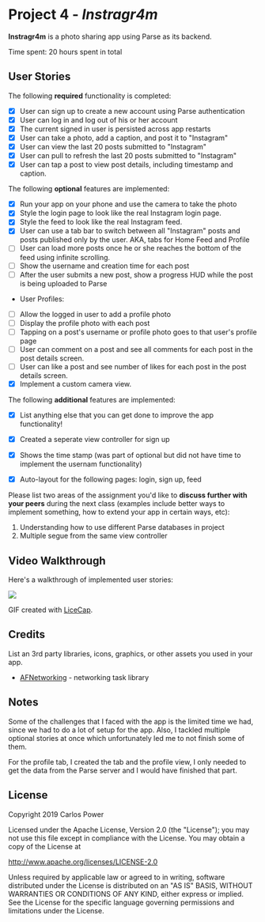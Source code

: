 # Project 4 - *Instragr4m*

**Instragr4m** is a photo sharing app using Parse as its backend.

Time spent: 20 hours spent in total

## User Stories

The following **required** functionality is completed:

- [X] User can sign up to create a new account using Parse authentication
- [X] User can log in and log out of his or her account
- [X] The current signed in user is persisted across app restarts
- [X] User can take a photo, add a caption, and post it to "Instagram"
- [X] User can view the last 20 posts submitted to "Instagram"
- [X] User can pull to refresh the last 20 posts submitted to "Instagram"
- [X] User can tap a post to view post details, including timestamp and caption.

The following **optional** features are implemented:

- [X] Run your app on your phone and use the camera to take the photo
- [X] Style the login page to look like the real Instagram login page.
- [X] Style the feed to look like the real Instagram feed.
- [X] User can use a tab bar to switch between all "Instagram" posts and posts published only by the user. AKA, tabs for Home Feed and Profile
- [ ] User can load more posts once he or she reaches the bottom of the feed using infinite scrolling.
- [ ] Show the username and creation time for each post
- [ ] After the user submits a new post, show a progress HUD while the post is being uploaded to Parse
- User Profiles:
- [ ] Allow the logged in user to add a profile photo
- [ ] Display the profile photo with each post
- [ ] Tapping on a post's username or profile photo goes to that user's profile page
- [ ] User can comment on a post and see all comments for each post in the post details screen.
- [ ] User can like a post and see number of likes for each post in the post details screen.
- [X] Implement a custom camera view.

The following **additional** features are implemented:

- [X] List anything else that you can get done to improve the app functionality!

- [X] Created a seperate view controller for sign up 
- [X] Shows the time stamp (was part of optional but did not have time to implement the usernam functionality)
- [X] Auto-layout for the following pages: login, sign up, feed


Please list two areas of the assignment you'd like to **discuss further with your peers** during the next class (examples include better ways to implement something, how to extend your app in certain ways, etc):

1. Understanding how to use different Parse databases in project
2. Multiple segue from the same view controller

## Video Walkthrough

Here's a walkthrough of implemented user stories:

![](Instagr4mUse.gif)

GIF created with [LiceCap](http://www.cockos.com/licecap/).

## Credits

List an 3rd party libraries, icons, graphics, or other assets you used in your app.

- [AFNetworking](https://github.com/AFNetworking/AFNetworking) - networking task library


## Notes

Some of the challenges that I faced with the app is the limited time we had, since we had to do a lot of setup for the app. Also, I tackled multiple optional stories at once which unfortunately led me to not finish some of them. 

For the profile tab, I created the tab and the profile view, I only needed to get the data from the Parse server and I would have finished that part. 

## License

Copyright 2019 Carlos Power

Licensed under the Apache License, Version 2.0 (the "License");
you may not use this file except in compliance with the License.
You may obtain a copy of the License at

http://www.apache.org/licenses/LICENSE-2.0

Unless required by applicable law or agreed to in writing, software
distributed under the License is distributed on an "AS IS" BASIS,
WITHOUT WARRANTIES OR CONDITIONS OF ANY KIND, either express or implied.
See the License for the specific language governing permissions and
limitations under the License.
